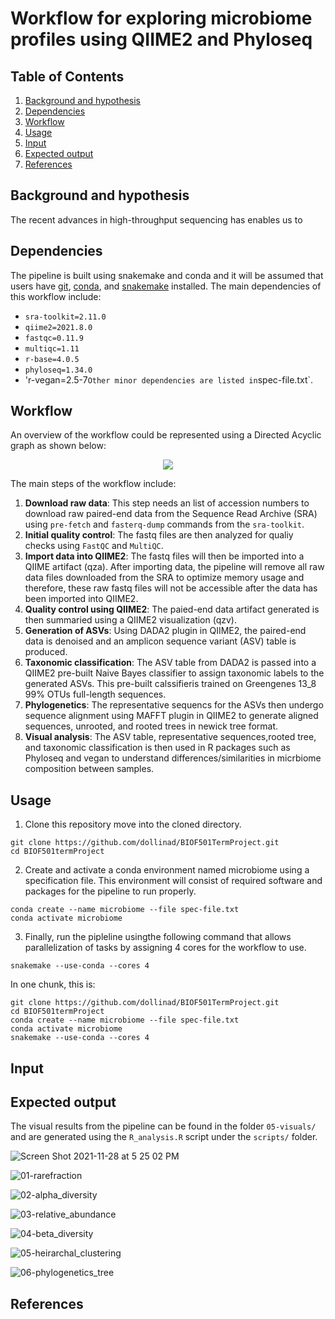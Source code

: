 # Workflow for exploring microbiome profiles using QIIME2 and Phyloseq

## Table of Contents
1. [Background and hypothesis](https://github.com/dollinad/BIOF501TermProject/blob/main/README.md#background-and-hypothesis)
2. [Dependencies](https://github.com/dollinad/BIOF501TermProject/blob/main/README.md#dependencies)
3. [Workflow](https://github.com/dollinad/BIOF501TermProject/blob/main/README.md#workflow)
4. [Usage](https://github.com/dollinad/BIOF501TermProject/blob/main/README.md#usage)
5. [Input](https://github.com/dollinad/BIOF501TermProject/blob/main/README.md#input)
6. [Expected output](https://github.com/dollinad/BIOF501TermProject/blob/main/README.md#expected-output)
7. [References](https://github.com/dollinad/BIOF501TermProject/blob/main/README.md#references)

## Background and hypothesis
The recent advances in high-throughput sequencing has enables us to 


## Dependencies
The pipeline is built using snakemake and conda and it will be assumed that users have [git](https://github.com/git-guides/install-git), [conda](https://docs.conda.io/projects/conda/en/latest/index.html), and [snakemake](https://snakemake.readthedocs.io/en/stable/) installed. The main dependencies of this workflow include:
- `sra-toolkit=2.11.0`
- `qiime2=2021.8.0`
- `fastqc=0.11.9`
- `multiqc=1.11`
- `r-base=4.0.5`
- `phyloseq=1.34.0`
- 'r-vegan=2.5-7`
Other minor dependencies are listed in `spec-file.txt`.

## Workflow
An overview of the workflow could be represented using a Directed Acyclic graph as shown below: 
<p align="center">
  <img src="https://user-images.githubusercontent.com/39140769/143794295-5b410f46-0dc9-4625-8c2e-6c66bb897679.png?raw=true">
</p>

The main steps of the workflow include:
1) **Download raw data**: This step needs an list of accession numbers to download raw paired-end data from the Sequence Read Archive (SRA) using `pre-fetch` and `fasterq-dump` commands from the `sra-toolkit`.
2) **Initial quality control**: The fastq files are then analyzed for qualiy checks using `FastQC` and `MultiQC`.
3) **Import data into QIIME2**: The fastq files will then be imported into a QIIME artifact (qza). After importing data, the pipeline will remove all raw data files downloaded from the SRA to optimize memory usage and therefore, these raw fastq files will not be accessible after the data has been imported into QIIME2. 
4) **Quality control using QIIME2**: The paied-end data artifact generated is then summaried using a QIIME2 visualization (qzv).
5) **Generation of ASVs**: Using DADA2 plugin in QIIME2, the paired-end data is denoised and an amplicon sequence variant (ASV) table is produced.
6) **Taxonomic classification**: The ASV table from DADA2 is passed into a QIIME2 pre-built Naive Bayes classifier to assign taxonomic labels to the generated ASVs. This pre-built calssifieris trained on Greengenes 13_8 99% OTUs full-length sequences.
7) **Phylogenetics**: The representative sequencs for the ASVs then undergo sequence alignment using MAFFT plugin in QIIME2 to generate aligned sequences, unrooted, and rooted trees in newick tree format. 
8) **Visual analysis**: The ASV table, representative sequences,rooted tree, and taxonomic classification is then used in R packages such as Phyloseq and vegan to understand differences/similarities in micrbiome composition between samples.

## Usage
1) Clone this repository move into the cloned directory. 
  ```
  git clone https://github.com/dollinad/BIOF501TermProject.git
  cd BIOF501termProject
  ```
2) Create and activate a conda environment named microbiome using a specification file. This environment will consist of required software and packages for the pipeline to run properly.
  ```
  conda create --name microbiome --file spec-file.txt
  conda activate microbiome
  ```
3) Finally, run the pipleline usingthe following command that allows parallelization of tasks by assigning 4 cores for the workflow to use. 
  ```
  snakemake --use-conda --cores 4
  ```
In one chunk, this is:
  ```
  git clone https://github.com/dollinad/BIOF501TermProject.git
  cd BIOF501termProject
  conda create --name microbiome --file spec-file.txt
  conda activate microbiome
  snakemake --use-conda --cores 4
  ```

## Input 

## Expected output
The visual results from the pipeline can be found in the folder `05-visuals/` and are generated using the `R_analysis.R` script under the `scripts/` folder. 

![Screen Shot 2021-11-28 at 5 25 02 PM](https://user-images.githubusercontent.com/39140769/143795228-cba214c6-379f-4a61-82b2-097b8891874b.png)

![01-rarefraction](https://user-images.githubusercontent.com/39140769/143795233-d32890b9-21a2-4888-80df-eb1b0c72dbab.png)

![02-alpha_diversity](https://user-images.githubusercontent.com/39140769/143795239-565eede6-6f24-4b99-97ac-0f149893eb3a.png)

![03-relative_abundance](https://user-images.githubusercontent.com/39140769/143795241-f4daa325-e72e-48e4-bd4c-d66239a2e347.png)

![04-beta_diversity](https://user-images.githubusercontent.com/39140769/143795256-91a2961f-9b75-4e4c-8716-f9fa902a8f20.png)

![05-heirarchal_clustering](https://user-images.githubusercontent.com/39140769/143795264-30a31047-78a3-44b4-b3ca-d48c6194aa02.png)

![06-phylogenetics_tree](https://user-images.githubusercontent.com/39140769/143795271-a1e90bbc-9dba-4da0-9ca4-2beb00cfd5e2.png)


## References
